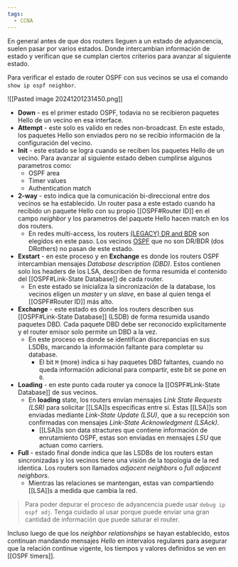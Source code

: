 ```yaml
---
tags:
  - CCNA
---
```


En general antes de que dos routers lleguen a un estado de adyancencia, suelen pasar por varios estados. Donde intercambian información de estado y verifican que se cumplan ciertos criterios para avanzar al siguiente estado.

Para verificar el estado de router OSPF con sus vecinos se usa el comando `show ip ospf neighbor`.

![[Pasted image 20241201231450.png]]

- **Down** - es el primer estado OSPF, todavia no se recibieron paquetes Hello de un vecino en esa interface.
- **Attempt** - este solo es valido en redes non-broadcast. En este estado, los paquetes Hello son enviados pero no se recibio información de la configuración del vecino.
- **Init** - este estado se logra cuando se reciben los paquetes Hello de un vecino. Para avanzar al siguiente estado deben cumplirse algunos parametros como:
	- OSPF area 
	- Timer values
	- Authentication match
- **2-way** - esto indica que la comunicación bi-direccional entre dos vecinos se ha establecido. Un router pasa a este estado cuando ha recibido un paquete Hello con su propio [[OSPF#Router ID]] en el campo _neighbor_ y los parametros del paquete Hello hacen match en los dos routers. 
	- En redes multi-access, los routers [(LEGACY) DR and BDR]((LEGACY)%20DR%20and%20BDR.md) son elegidos en este paso. Los vecinos [OSPF](OSPF.md) que no son DR/BDR (dos DRothers) no pasan de este estado. 
- **Exstart** -  en este proceso y en **Exchange** es donde los routers OSPF intercambian mensajes _Database description (DBD)_. Estos contienen solo los headers de los LSA, describen de forma resumida el contenido del [[OSPF#Link-State Database]] de cada router. 
	- En este estado se inicializa la sincronización de la database, los vecinos eligen un _master_ y un _slave_, en base al quien tenga el [[OSPF#Router ID]] más alto. 
- **Exchange** - este estado es donde los routers describen sus [[OSPF#Link-State Database]] (LSDB) de forma resumida usando paquetes DBD. Cada paquete DBD debe ser reconocido explicitamente y el router emisor solo permite un DBD a la vez. 
	- En este proceso es donde se identifican discrepancias en sus LSDBs, marcando la información faltante para completar su database.  
		- El bit `M` (more) indica si hay paquetes DBD faltantes, cuando no queda información adicional para compartir, este bit se pone en `0`.   
- **Loading** - en este punto cada router ya conoce la [[OSPF#Link-State Database]] de sus vecinos. 
	- En **loading** state, los routers envían mensajes _Link State Requests (LSR)_ para solicitar [[LSA]]s especificas entre sí. Estas [[LSA]]s son enviadas mediante _Link-State Update (LSU)_, que a su recepción son confirmadas con mensajes _Link-State Acknowledgment (LSAck)_.
		- [[LSA]]s son data stractures que contiene información de enrutamiento OSPF, estas son enviadas en  mensajes _LSU_ que actuan como carriers. 
- **Full** - estado final donde indica que las LSDBs de los routers estan sincronizadas y los vecinos tiene una visión de la topologia de la red identica. Los routers son llamados _adjacent neighbors_ o _full adjacent neighbors_. 
	- Mientras las relaciones se mantengan, estas van compartiendo [[LSA]]s a medida que cambia la red. 

> Para poder depurar el proceso de adyancencia puede usar `debug ip ospf adj`. Tenga cuidado al usar porque puede enviar una gran cantidad de información que puede saturar el router. 

Incluso luego de que los _neighbor relationships_ se hayan establecido, estos continuan mandando mensajes _Hello_ en intervalos regulares para asegurar que la relación continue vigente, los tiempos y valores definidos se ven en [[OSPF timers]]. 